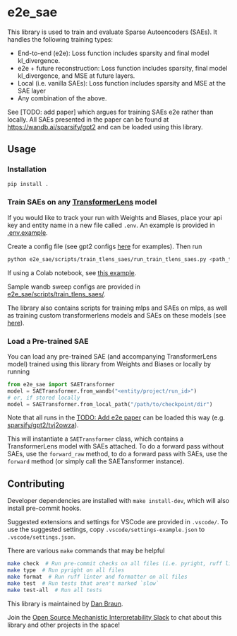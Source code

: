 # e2e_sae

This library is used to train and evaluate Sparse Autoencoders (SAEs). It handles the following
training types:
- End-to-end (e2e): Loss function includes sparsity and final model kl_divergence.
- e2e + future reconstruction: Loss function includes sparsity, final model kl_divergence, and MSE
    at future layers.
- Local (i.e. vanilla SAEs): Loss function includes sparsity and MSE at the SAE layer
- Any combination of the above.

See [TODO: add paper] which argues for training SAEs e2e rather than locally. All SAEs presented in the paper can be found at https://wandb.ai/sparsify/gpt2 and can be loaded using this library.

## Usage
### Installation
```bash
pip install .
```

### Train SAEs on any [TransformerLens](https://github.com/neelnanda-io/TransformerLens) model
If you would like to track your run with Weights and Biases, place your api key and entity name in
a new file called `.env`. An example is provided in [.env.example](.env.example).

Create a config file (see gpt2 configs [here](e2e_sae/scripts/train_tlens_saes/) for examples).
Then run
```bash
python e2e_sae/scripts/train_tlens_saes/run_train_tlens_saes.py <path_to_config>
```

If using a Colab notebook, see [this example](demos/train_saes.ipynb).

Sample wandb sweep configs are provided in [e2e_sae/scripts/train_tlens_saes/](e2e_sae/scripts/train_tlens_saes/).

The library also contains scripts for training mlps and SAEs on mlps, as well as training
custom transformerlens models and SAEs on these models (see [here](e2e_sae/scripts/)).
### Load a Pre-trained SAE
You can load any pre-trained SAE (and accompanying TransformerLens model) trained using this library
from Weights and Biases or locally by running
```python
from e2e_sae import SAETransformer
model = SAETransformer.from_wandb("<entity/project/run_id>")
# or, if stored locally
model = SAETransformer.from_local_path("/path/to/checkpoint/dir") 
```
Note that all runs in the [TODO: Add e2e paper]() can be loaded this way (e.g.
[sparsify/gpt2/tvj2owza](https://wandb.ai/sparsify/gpt2/runs/tvj2owza)).


This will instantiate a `SAETransformer` class, which contains a TransformerLens model with SAEs
attached. To do a forward pass without SAEs, use the `forward_raw` method, to do a forward pass with
SAEs, use the `forward` method (or simply call the SAETansformer instance).

## Contributing
Developer dependencies are installed with `make install-dev`, which will also install pre-commit
hooks.

Suggested extensions and settings for VSCode are provided in `.vscode/`. To use the suggested
settings, copy `.vscode/settings-example.json` to `.vscode/settings.json`.

There are various `make` commands that may be helpful

```bash
make check  # Run pre-commit checks on all files (i.e. pyright, ruff linter, and ruff formatter)
make type  # Run pyright on all files
make format  # Run ruff linter and formatter on all files
make test  # Run tests that aren't marked `slow`
make test-all  # Run all tests
```

This library is maintained by [Dan Braun](https://danbraunai.github.io/).

Join the [Open Source Mechanistic Interpretability Slack](https://join.slack.com/t/opensourcemechanistic/shared_invite/zt-2hk7rcm8g-IIuaxpte_1GHp5joc~1kww)
to chat about this library and other projects in the space!
